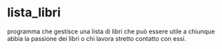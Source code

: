# lista_libri
programma che gestisce una lista di libri che può essere utile a chiunque abbia la passione dei libri o chi lavora  stretto contatto con essi.
